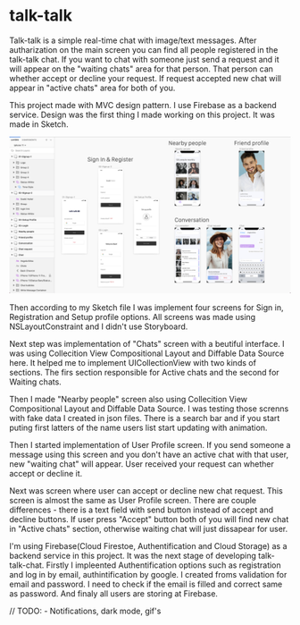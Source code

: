 # talk-talk

Talk-talk is a simple real-time chat with image/text messages. After autharization on the main screen you can find all people registered in the talk-talk chat. If you want to chat with someone just send a request and it will appear on the "waiting chats" area for that person. That person can whether accept or decline your request. If request accepted new chat will appear in "active chats" area for both of you. 

This project made with MVC design pattern. I use Firebase as a backend service. Design was the first thing I made working on this project. It was made in Sketch.

![Sketch](https://github.com/bgoncharov/talk-talk-chat/blob/master/img/sketch.png)

Then according to my Sketch file I was implement four screens for Sign in, Registration and Setup profile options. All screens was made using NSLayoutConstraint and I didn't use Storyboard. 

Next step was implementation of "Chats" screen with a beutiful interface. I was using Collecition View Compositional Layout and Diffable Data Source here. It helped me to implement UICollectionView with two kinds of sections. The firs section responsible for Active chats and the second for Waiting chats. 

Then I made "Nearby people" screen also using Collecition View Compositional Layout and Diffable Data Source. I was testing those screnns with fake data I created in json files. There is a search bar and if you start puting first latters of the name users list start updating with animation.

Then I started implementation of User Profile screen. If you send someone a message using this screen and you don't have an active chat with that user, new "waiting chat" will appear. User received your request can whether accept or decline it.

Next was screen where user can accept or decline new chat request. This screen is almost the same as User Profile screen. There are couple differences - there is a text field with send button instead of accept and decline buttons. If user press "Accept" button both of you will find new chat in "Active chats" section, otherwise waiting chat will just dissapear for user.

I'm using Firebase(Cloud Firestoe, Authentification and Cloud Storage) as a backend service in this project. It was the next stage of developing talk-talk-chat. Firstly I impleented Authentification options such as registration and log in by email, authintification by google. I created froms validation for email and password. I need to check if the email is filled and correct same as password. And finaly all users are storing at Firebase.

// TODO: - Notifications, dark mode, gif's

